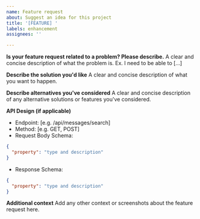 ```yaml
---
name: Feature request
about: Suggest an idea for this project
title: '[FEATURE] '
labels: enhancement
assignees: ''

---
```


**Is your feature request related to a problem? Please describe.**
A clear and concise description of what the problem is. Ex. I need to be able to [...]

**Describe the solution you'd like**
A clear and concise description of what you want to happen.

**Describe alternatives you've considered**
A clear and concise description of any alternative solutions or features you've considered.

**API Design (if applicable)**
- Endpoint: [e.g. /api/messages/search]
- Method: [e.g. GET, POST]
- Request Body Schema:
```json
{
  "property": "type and description"
}
```
- Response Schema:
```json
{
  "property": "type and description"
}
```

**Additional context**
Add any other context or screenshots about the feature request here.

